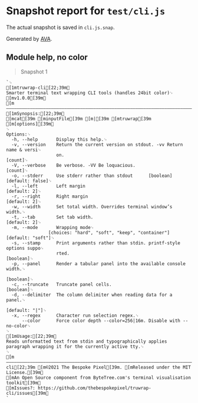 # Snapshot report for `test/cli.js`

The actual snapshot is saved in `cli.js.snap`.

Generated by [AVA](https://avajs.dev).

## Module help, no color

> Snapshot 1

    `␊
    [1mtruwrap-cli[22;39m␊
    Smarter terminal text wrapping CLI tools (handles 24bit color)␊
    [mv1.0.0[39m␊
    [m————————————————————————————————————————————————————————————————————————————————[39m␊
    [1mSynopsis:[22;39m␊
    [mcat[39m [minputFile[39m [m|[39m [mtruwrap[39m [m[options][39m␊
    ␊
    Options:␊
      -h, --help       Display this help.␊
      -v, --version    Return the current version on stdout. -vv Return name & versi␊
                       on.                                                   [count]␊
      -V, --verbose    Be verbose. -VV Be loquacious.                        [count]␊
      -o, --stderr     Use stderr rather than stdout      [boolean] [default: false]␊
      -l, --left       Left margin                                      [default: 2]␊
      -r, --right      Right margin                                     [default: 2]␊
      -w, --width      Set total width. Overrides terminal window’s width.␊
      -t, --tab        Set tab width.                                   [default: 2]␊
      -m, --mode       Wrapping mode␊
                    [choices: "hard", "soft", "keep", "container"] [default: "soft"]␊
      -s, --stamp      Print arguments rather than stdin. printf-style options suppo␊
                       rted.                                               [boolean]␊
      -p, --panel      Render a tabular panel into the available console width.␊
                                                                           [boolean]␊
      -c, --truncate   Truncate panel cells.                               [boolean]␊
      -d, --delimiter  The column delimiter when reading data for a panel.␊
                                                                      [default: "|"]␊
      -x, --regex      Character run selection regex.␊
          --color      Force color depth --color=256|16m. Disable with --no-color␊
    ␊
    [1mUsage:[22;39m␊
    Reads unformatted text from stdin and typographically applies paragraph wrapping it for the currently active tty.␊
    ␊
    [m————————————————————————————————————————————————————————————————————————————————[39m[1mtruwrap-cli[22;39m [m©2021 The Bespoke Pixel[39m. [mReleased under the MIT License.[39m␊
    [mAn Open Source component from ByteTree.com's terminal visualisation toolkit[39m␊
    [mIssues?: https://github.com/thebespokepixel/truwrap-cli/issues[39m␊
    `
